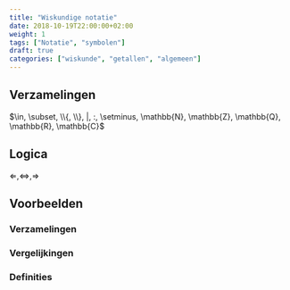 ```yaml
---
title: "Wiskundige notatie"
date: 2018-10-19T22:00:00+02:00
weight: 1
tags: ["Notatie", "symbolen"]
draft: true
categories: ["wiskunde", "getallen", "algemeen"]
---
```

## Verzamelingen
$\in, \subset, \\{, \\}, |, :, \setminus, \mathbb{N}, \mathbb{Z}, \mathbb{Q}, \mathbb{R}, \mathbb{C}$

## Logica
$\Leftarrow, \Leftrightarrow, \Rightarrow$

## Voorbeelden
### Verzamelingen
### Vergelijkingen
### Definities
